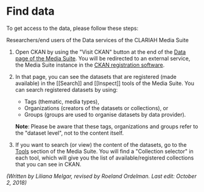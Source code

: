 Find data
===

To get access to the data, please follow these steps:

Researchers/end users of the Data services of the CLARIAH Media Suite

1. Open CKAN by using the "Visit CKAN" button at the end of the [Data page of the Media Suite](http://mediasuite.clariah.nl/data). You will be redirected to an external service, the Media Suite instance in the [CKAN registration software](http://mediasuitedata.clariah.nl/dataset).

2. In that page, you can see the datasets that are registered (made available) in the [[Search]] and [[Inspect]] tools of the Media Suite. You can search registered datasets by using:

   - Tags (thematic, media types), 
   - Organizations (creators of the datasets or collections), or 
   - Groups (groups are used to organise datasets by data provider). 

   **Note**: Please be aware that these tags, organizations and groups refer to the "dataset level", not to the content itself.

3. If you want to search (or view) the content of the datasets, go to the [Tools](http://mediasuite.clariah.nl/tools) section of the Media Suite. You will find a "Collection selector" in each tool, which will give you the list of available/registered collections that you can see in CKAN.



*(Written by Liliana Melgar, revised by Roeland Ordelman. Last edit: October 2, 2018)*

